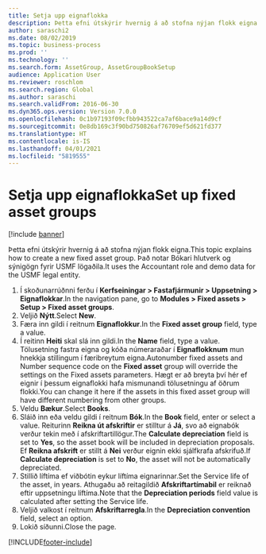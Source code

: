 ```yaml
---
title: Setja upp eignaflokka
description: Þetta efni útskýrir hvernig á að stofna nýjan flokk eigna.
author: saraschi2
ms.date: 08/02/2019
ms.topic: business-process
ms.prod: ''
ms.technology: ''
ms.search.form: AssetGroup, AssetGroupBookSetup
audience: Application User
ms.reviewer: roschlom
ms.search.region: Global
ms.author: saraschi
ms.search.validFrom: 2016-06-30
ms.dyn365.ops.version: Version 7.0.0
ms.openlocfilehash: 0c1b97193f09cfbb943522ca7af6bace9a14d9cf
ms.sourcegitcommit: 0e8db169c3f90bd750826af76709ef5d621fd377
ms.translationtype: HT
ms.contentlocale: is-IS
ms.lasthandoff: 04/01/2021
ms.locfileid: "5819555"
---
```

# <a name="set-up-fixed-asset-groups"></a><span data-ttu-id="8dc93-103">Setja upp eignaflokka</span><span class="sxs-lookup"><span data-stu-id="8dc93-103">Set up fixed asset groups</span></span>

[!include [banner](../../includes/banner.md)]

<span data-ttu-id="8dc93-104">Þetta efni útskýrir hvernig á að stofna nýjan flokk eigna.</span><span class="sxs-lookup"><span data-stu-id="8dc93-104">This topic explains how to create a new fixed asset group.</span></span> <span data-ttu-id="8dc93-105">Það notar Bókari hlutverk og sýnigögn fyrir USMF lögaðila.</span><span class="sxs-lookup"><span data-stu-id="8dc93-105">It uses the Accountant role and demo data for the USMF legal entity.</span></span>

1. <span data-ttu-id="8dc93-106">Í skoðunarrúðnni ferðu í **Kerfseiningar > Fastafjármunir > Uppsetning > Eignaflokkar**.</span><span class="sxs-lookup"><span data-stu-id="8dc93-106">In the navigation pane, go to **Modules > Fixed assets > Setup > Fixed asset groups**.</span></span>
2. <span data-ttu-id="8dc93-107">Veljið **Nýtt**.</span><span class="sxs-lookup"><span data-stu-id="8dc93-107">Select **New**.</span></span>
3. <span data-ttu-id="8dc93-108">Færa inn gildi í reitnum **Eignaflokkur**.</span><span class="sxs-lookup"><span data-stu-id="8dc93-108">In the **Fixed asset group** field, type a value.</span></span>
4. <span data-ttu-id="8dc93-109">Í reitinn **Heiti** skal slá inn gildi.</span><span class="sxs-lookup"><span data-stu-id="8dc93-109">In the **Name** field, type a value.</span></span> <span data-ttu-id="8dc93-110">Tölusetning fastra eigna og kóða númeraraðar í **Eignaflokknum** mun hnekkja stillingum í færibreytum eigna.</span><span class="sxs-lookup"><span data-stu-id="8dc93-110">Autonumber fixed assets and Number sequence code on the **Fixed asset** group will override the settings on the Fixed assets parameters.</span></span> <span data-ttu-id="8dc93-111">Hægt er að breyta því hér ef eignir í þessum eignaflokki hafa mismunandi tölusetningu af öðrum flokki.</span><span class="sxs-lookup"><span data-stu-id="8dc93-111">You can change it here if the assets in this fixed asset group will have different numbering from other groups.</span></span>  
5. <span data-ttu-id="8dc93-112">Veldu **Bækur**.</span><span class="sxs-lookup"><span data-stu-id="8dc93-112">Select **Books**.</span></span>
6. <span data-ttu-id="8dc93-113">Sláið inn eða veldu gildi í reitnum **Bók**.</span><span class="sxs-lookup"><span data-stu-id="8dc93-113">In the **Book** field, enter or select a value.</span></span> <span data-ttu-id="8dc93-114">Reiturinn **Reikna út afskriftir** er stilltur á **Já**, svo að eignabók verður tekin með í afskriftartillögur.</span><span class="sxs-lookup"><span data-stu-id="8dc93-114">The **Calculate depreciation** field is set to **Yes**, so the asset book will be included in depreciation proposals.</span></span> <span data-ttu-id="8dc93-115">Ef **Reikna afskrift** er stillt á **Nei** verður eignin ekki sjálfkrafa afskrifuð.</span><span class="sxs-lookup"><span data-stu-id="8dc93-115">If **Calculate depreciation** is set to **No**, the asset will not be automatically depreciated.</span></span>  
7. <span data-ttu-id="8dc93-116">Stillið líftíma ef viðbótin eykur líftíma eignarinnar.</span><span class="sxs-lookup"><span data-stu-id="8dc93-116">Set the Service life of the asset, in years.</span></span> <span data-ttu-id="8dc93-117">Athugaðu að reitagildið **Afskriftartímabil** er reiknað eftir uppsetningu líftíma.</span><span class="sxs-lookup"><span data-stu-id="8dc93-117">Note that the **Depreciation periods** field value is calculated after setting the Service life.</span></span>  
8. <span data-ttu-id="8dc93-118">Veljið valkost í reitnum **Afskriftarregla**.</span><span class="sxs-lookup"><span data-stu-id="8dc93-118">In the **Depreciation convention** field, select an option.</span></span>
9. <span data-ttu-id="8dc93-119">Lokið síðunni.</span><span class="sxs-lookup"><span data-stu-id="8dc93-119">Close the page.</span></span>



[!INCLUDE[footer-include](../../../includes/footer-banner.md)]